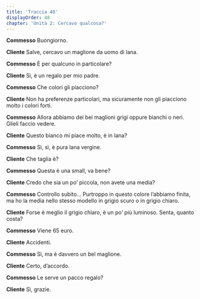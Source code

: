 ```yaml
---
title: 'Traccia 48'
displayOrder: 48
chapter: 'Unità 2: Cercavo qualcosa?'
---
```


**Commesso** Buongiorno.

**Cliente** Salve, cercavo un maglione da uomo di lana.

**Commesso** È per qualcuno in particolare?

**Cliente** Sì, è un regalo per mio padre.

**Commesso** Che colori gli piacciono?

**Cliente** Non ha preferenze particolari, ma sicuramente non gli piacciono molto i colori forti.

**Commesso** Allora abbiamo dei bei maglioni grigi oppure bianchi o neri. Glieli faccio vedere.

**Cliente** Questo bianco mi piace molto, è in lana?

**Commesso** Sì, sì, è pura lana vergine.

**Cliente** Che taglia è?

**Commesso** Questa è una small, va bene?

**Cliente** Credo che sia un po’ piccola, non avete una media?

**Commesso** Controllo subito... Purtroppo in questo colore l’abbiamo finita, ma ho la media nello stesso modello in grigio scuro o in grigio chiaro.

**Cliente** Forse è meglio il grigio chiaro, è un po’ più luminoso. Senta, quanto costa?

**Commesso** Viene 65 euro.

**Cliente** Accidenti.

**Commesso** Sì, ma è davvero un bel maglione.

**Cliente** Certo, d’accordo.

**Commesso** Le serve un pacco regalo?

**Cliente** Sì, grazie.
